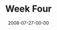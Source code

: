 ---
layout: message
category: message
series: "One"
title: "Week Four"
date: 2008-07-27-00-00
message_id: 508
audio-description: "Guest Harvey Carey speaks about grace and learning not to judge."
audio: "http://s3.amazonaws.com/crossroadsaudiomessages/One-4.mp3"
audio-title: "One (Week Four)"
audio-duration: "38:44"
video-description: "Guest Harvey Carey speaks about grace, judgment and becoming one."
video-title: "One (Week Four)"
video: "http://s3.amazonaws.com/crossroadsvideomessages/One-4.mp4"
video-poster: "https://www.crossroads.net/uploadedfiles/one-4-still.jpg"
program-description: ""
program: "http://www.crossroads.net/players/media/hq/0726_27Program.pdf"
program-title: "One (Week Four) - Program"
notes-description: " "
notes: "http://www.crossroads.net/players/media/hq/SN_07-27-08.pdf "
notes-title: "One (Week Four) - Study Notes"
---